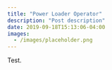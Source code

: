 ```yaml
---
title: "Power Loader Operator"
description: "Post description"
date: 2019-09-18T15:13:06-04:00
images:
  - /images/placeholder.png
---
```


Test.